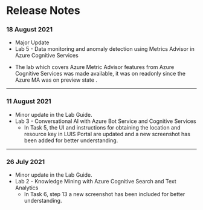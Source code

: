 # Release Notes

### 18 August 2021
* Major Update
* Lab 5 - Data monitoring and anomaly detection using Metrics Advisor in Azure Cognitive Services
 - The lab which covers Azure Metric Advisor features from Azure Cognitive Services was made available, it was on readonly since the Azure MA was on preview state
.
-----------------------------------------------------------------

### 11 August 2021
* Minor update in the Lab Guide.
* Lab 3 - Conversational AI with Azure Bot Service and Cognitive Services
  - In Task 5, the UI and instructions for obtaining the location and resource key in LUIS Portal are updated and a new screenshot has been added for better understanding. 
-----------------------------------------------------------------

### 26 July 2021
* Minor update in the Lab Guide.
* Lab 2 - Knowledge Mining with Azure Cognitive Search and Text Analytics
  - In Task 6, step 13 a new screenshot has been included for better understanding.
